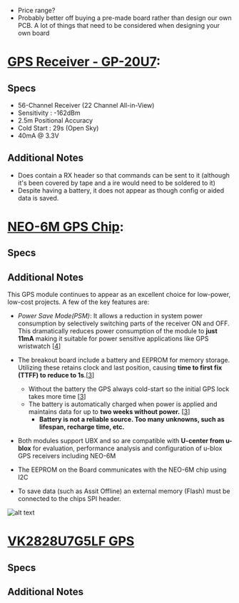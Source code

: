 * Price range?
* Probably better off buying a pre-made board rather than design our own PCB. A lot of things that need to be considered when designing your own board
 
 
 # [GPS Receiver - GP-20U7][GPS Receiver - GP-20U7 Specs]:
 ## Specs
 * 56-Channel Receiver (22 Channel All-in-View)
 * Sensitivity : -162dBm
 * 2.5m Positional Accuracy
 * Cold Start : 29s (Open Sky)
 * 40mA @ 3.3V

## Additional Notes

* Does contain a RX header so that commands can be sent to it (although it's been covered by tape and a ire would need to be soldered to it)
* Despite having a battery, it does not appear as though config or aided data is saved.

# [NEO-6M GPS Chip][NEO-6M GPS Chip Data Sheet]:

## Specs

## Additional Notes

This GPS module continues to appear as an excellent choice for low-power, low-cost projects. A few of the key features are:

* _Power Save Mode(PSM)_: It allows a reduction in system power consumption by selectively switching parts of the receiver ON and OFF. This dramatically reduces power consumption of the module to **just 11mA** making it suitable for power sensitive applications like GPS wristwatch [[4]]

* The breakout board include a battery and EEPROM for memory storage. Utilizing these retains clock and last position, causing **time to first fix (TTFF) to reduce to 1s**.[[3]]
    * Without the battery the GPS always cold-start so the initial GPS lock takes more time [[3]]
    * The battery is automatically charged when power is applied and maintains data for up to **two weeks without power.** [[3]]
        * **Battery is not a reliable source. Too many unknowns, such as lifespan, recharge time, etc.**

* Both modules support UBX and so are compatible with **U-center from u-blox** for evaluation, performance analysis and configuration of u-blox GPS receivers including NEO-6M

* The EEPROM on the Board communicates with the NEO-6M chip using I2C
* To save data (such as Assit Offline) an external memory (Flash) must be connected to the chips SPI header.

![alt text][NEO-6M GPS Board Schematic]


# [VK2828U7G5LF GPS][VK2828U7G5LF GPS]
## Specs

## Additional Notes



[GPS Receiver - GP-20U7 Specs]: https://cdn.sparkfun.com/datasheets/GPS/GP-20U7.pdf
[NEO-6M GPS Chip Data Sheet]:https://lastminuteengineers.com/datasheets/NEO-6M-GPS-DataSheet.pdf
[NEO-6M GPS Chip]: https://www.u-blox.com/en/product/neo-6-series#tab-documentation-resources
[NEO-6M GPS Breakout Board]: https://www.amazon.com/DIYmall-AeroQuad-Antenna-Arduino-Aircraft/dp/B01H5FNA4K#customerReviewshttps://www.u-blox.com/en/product/neo-6-series#tab-documentation-resources
[VK2828U7G5LF GPS]: https://abra-electronics.com/wireless/gps/modules/vk2828u7g5lf-ttl-ublox-gps-module-with-antenna.html


[1]: https://lastminuteengineers.com/neo6m-gps-arduino-tutorial/
[2]: https://www.sparkfun.com/pages/GPS_Guide
[3]: https://lastminuteengineers.com/neo6m-gps-arduino-tutorial/
[4]: https://learn.sparkfun.com/tutorials/gps-basics/all


[NEO-6M GPS Board Schematic]: http://wiki.sunfounder.cc/images/f/f1/Gsdg.png